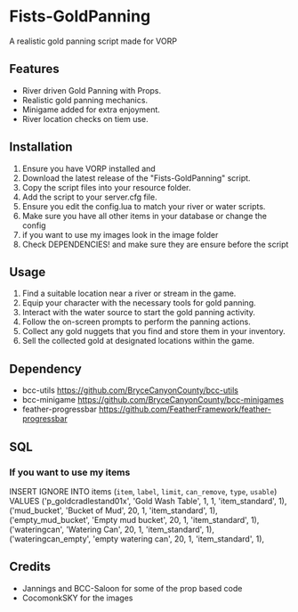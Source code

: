 # Fists-GoldPanning

A realistic gold panning script made for VORP

## Features

- River driven Gold Panning with Props.
- Realistic gold panning mechanics.
- Minigame added for extra enjoyment.
- River location checks on tiem use.


## Installation

1. Ensure you have VORP installed and 
2. Download the latest release of the "Fists-GoldPanning" script.
3. Copy the script files into your resource folder.
4. Add the script to your server.cfg file.
5. Ensure you edit the config.lua to match your river or water scripts.
6. Make sure you have all other items in your database or change the config
7. if you want to use my images look in the image folder
8. Check DEPENDENCIES! and make sure they are ensure before the script

## Usage

1. Find a suitable location near a river or stream in the game.
2. Equip your character with the necessary tools for gold panning.
3. Interact with the water source to start the gold panning activity.
4. Follow the on-screen prompts to perform the panning actions.
5. Collect any gold nuggets that you find and store them in your inventory.
6. Sell the collected gold at designated locations within the game.

## Dependency
- bcc-utils https://github.com/BryceCanyonCounty/bcc-utils
- bcc-minigame https://github.com/BryceCanyonCounty/bcc-minigames
- feather-progressbar https://github.com/FeatherFramework/feather-progressbar
 
## SQL
### If you want to use my items

INSERT IGNORE INTO items (`item`, `label`, `limit`, `can_remove`, `type`, `usable`) VALUES 
                         ('p_goldcradlestand01x', 'Gold Wash Table', 1, 1, 'item_standard', 1),
                         ('mud_bucket', 'Bucket of Mud', 20, 1, 'item_standard', 1),
                         ('empty_mud_bucket', 'Empty mud bucket', 20, 1, 'item_standard', 1),
                         ('wateringcan', 'Watering Can', 20, 1, 'item_standard', 1),
                         ('wateringcan_empty', 'empty watering can', 20, 1, 'item_standard', 1),


## Credits
- Jannings and BCC-Saloon for some of the prop based code
- CocomonkSKY for the images